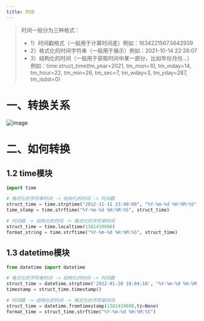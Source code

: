 ```yaml
---
title: 时间
---
```



> 时间一般分为三种格式：
>
> - 1）时间戳格式（一般用于计算时间差）例如：1634221567.5642939
> - 2）格式化的时间字符串（一般用于展示）例如：2021-10-14 22:26:07
> - 3）结构化的时间（一般用于获取时间中某一部分，比如年份月份...）例如：time.struct_time(tm_year=2021, tm_mon=10, tm_mday=14, tm_hour=22, tm_min=26, tm_sec=7, tm_wday=3, tm_yday=287, tm_isdst=0)

# 一、转换关系

![image](http://cos.liuqm.cc/1665119726.png)

# 二、如何转换

## 1.2 time模块

```python
import time

# 格式化的字符串时间 -> 结构化的时间 -> 时间戳
struct_time = time.strptime("2012-11-11 23:40:00", "%Y-%m-%d %H:%M:%S")
time_stamp = time.strftime("%Y-%m-%d %H:%M:%S", struct_time)

# 时间戳 -> 结构化的时间 -> 格式化的字符串时间
struct_time = time.localtime(1381419600)
format_string = time.strftime("%Y-%m-%d %H:%M:%S", struct_time)

```

## 1.3 datetime模块

```python
from datetime import datetime

# 格式化的字符串时间 -> 结构化的时间 -> 时间戳
struct_time = datetime.strptime('2022-01-20 18:04:18', "%Y-%m-%d %H:%M:%S")
timestamp = struct_time.timestamp()

# 时间戳 -> 结构化的时间 -> 格式化的字符串时间
struct_time = datetime.fromtimestamp(1381419600,tz=None)
format_time = struct_time.strftime("%Y-%m-%d %H:%M:%S")